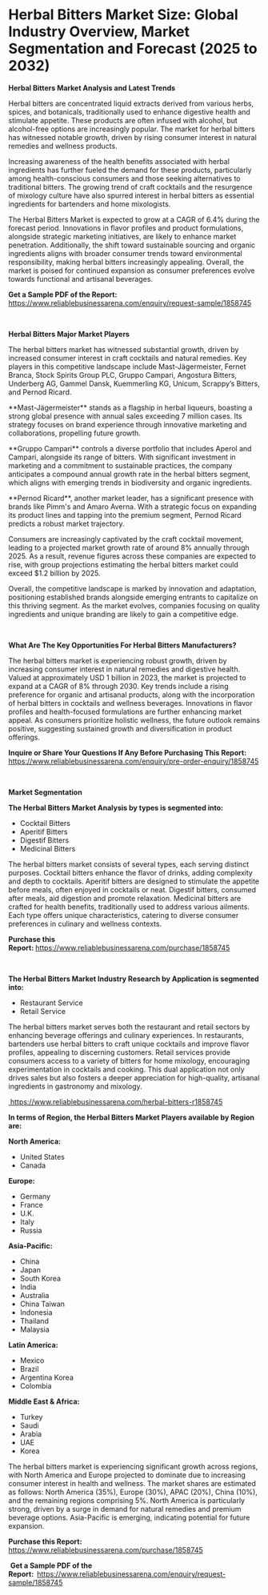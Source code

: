 <p><h1>Herbal Bitters Market Size: Global Industry Overview, Market Segmentation and Forecast (2025 to 2032)</h1></p><p><strong>Herbal Bitters Market Analysis and Latest Trends</strong></p>
<p><p>Herbal bitters are concentrated liquid extracts derived from various herbs, spices, and botanicals, traditionally used to enhance digestive health and stimulate appetite. These products are often infused with alcohol, but alcohol-free options are increasingly popular. The market for herbal bitters has witnessed notable growth, driven by rising consumer interest in natural remedies and wellness products. </p><p>Increasing awareness of the health benefits associated with herbal ingredients has further fueled the demand for these products, particularly among health-conscious consumers and those seeking alternatives to traditional bitters. The growing trend of craft cocktails and the resurgence of mixology culture have also spurred interest in herbal bitters as essential ingredients for bartenders and home mixologists. </p><p>The Herbal Bitters Market is expected to grow at a CAGR of 6.4% during the forecast period. Innovations in flavor profiles and product formulations, alongside strategic marketing initiatives, are likely to enhance market penetration. Additionally, the shift toward sustainable sourcing and organic ingredients aligns with broader consumer trends toward environmental responsibility, making herbal bitters increasingly appealing. Overall, the market is poised for continued expansion as consumer preferences evolve towards functional and artisanal beverages.</p></p>
<p><strong>Get a Sample PDF of the Report:&nbsp;</strong> <a href="https://www.reliablebusinessarena.com/enquiry/request-sample/1858745?utm_campaign=3255&utm_medium=2&utm_source=Github&utm_content=ia&utm_term=19042025&utm_id=herbal-bitters">https://www.reliablebusinessarena.com/enquiry/request-sample/1858745</a></p>
<p>&nbsp;</p>
<p><strong>Herbal Bitters Major Market Players</strong></p>
<p><p>The herbal bitters market has witnessed substantial growth, driven by increased consumer interest in craft cocktails and natural remedies. Key players in this competitive landscape include Mast-Jägermeister, Fernet Branca, Stock Spirits Group PLC, Gruppo Campari, Angostura Bitters, Underberg AG, Gammel Dansk, Kuemmerling KG, Unicum, Scrappy’s Bitters, and Pernod Ricard.</p><p>**Mast-Jägermeister** stands as a flagship in herbal liqueurs, boasting a strong global presence with annual sales exceeding 7 million cases. Its strategy focuses on brand experience through innovative marketing and collaborations, propelling future growth.</p><p>**Gruppo Campari** controls a diverse portfolio that includes Aperol and Campari, alongside its range of bitters. With significant investment in marketing and a commitment to sustainable practices, the company anticipates a compound annual growth rate in the herbal bitters segment, which aligns with emerging trends in biodiversity and organic ingredients.</p><p>**Pernod Ricard**, another market leader, has a significant presence with brands like Pimm's and Amaro Averna. With a strategic focus on expanding its product lines and tapping into the premium segment, Pernod Ricard predicts a robust market trajectory.</p><p>Consumers are increasingly captivated by the craft cocktail movement, leading to a projected market growth rate of around 8% annually through 2025. As a result, revenue figures across these companies are expected to rise, with group projections estimating the herbal bitters market could exceed $1.2 billion by 2025.</p><p>Overall, the competitive landscape is marked by innovation and adaptation, positioning established brands alongside emerging entrants to capitalize on this thriving segment. As the market evolves, companies focusing on quality ingredients and unique branding are likely to gain a competitive edge.</p></p>
<p>&nbsp;</p>
<p><strong>What Are The Key Opportunities For Herbal Bitters Manufacturers?</strong></p>
<p><p>The herbal bitters market is experiencing robust growth, driven by increasing consumer interest in natural remedies and digestive health. Valued at approximately USD 1 billion in 2023, the market is projected to expand at a CAGR of 8% through 2030. Key trends include a rising preference for organic and artisanal products, along with the incorporation of herbal bitters in cocktails and wellness beverages. Innovations in flavor profiles and health-focused formulations are further enhancing market appeal. As consumers prioritize holistic wellness, the future outlook remains positive, suggesting sustained growth and diversification in product offerings.</p></p>
<p><strong>Inquire or Share Your Questions If Any Before Purchasing This Report:</strong> <a href="https://www.reliablebusinessarena.com/enquiry/pre-order-enquiry/1858745?utm_campaign=3255&utm_medium=2&utm_source=Github&utm_content=ia&utm_term=19042025&utm_id=herbal-bitters">https://www.reliablebusinessarena.com/enquiry/pre-order-enquiry/1858745</a></p>
<p>&nbsp;</p>
<p><strong>Market Segmentation</strong></p>
<p><strong>The Herbal Bitters Market Analysis by types is segmented into:</strong></p>
<p><ul><li>Cocktail Bitters</li><li>Aperitif Bitters</li><li>Digestif Bitters</li><li>Medicinal Bitters</li></ul></p>
<p><p>The herbal bitters market consists of several types, each serving distinct purposes. Cocktail bitters enhance the flavor of drinks, adding complexity and depth to cocktails. Aperitif bitters are designed to stimulate the appetite before meals, often enjoyed in cocktails or neat. Digestif bitters, consumed after meals, aid digestion and promote relaxation. Medicinal bitters are crafted for health benefits, traditionally used to address various ailments. Each type offers unique characteristics, catering to diverse consumer preferences in culinary and wellness contexts.</p></p>
<p><strong>Purchase this Report:&nbsp;</strong><a href="https://www.reliablebusinessarena.com/purchase/1858745?utm_campaign=3255&utm_medium=2&utm_source=Github&utm_content=ia&utm_term=19042025&utm_id=herbal-bitters">https://www.reliablebusinessarena.com/purchase/1858745</a></p>
<p>&nbsp;</p>
<p><strong>The Herbal Bitters Market Industry Research by Application is segmented into:</strong></p>
<p><ul><li>Restaurant Service</li><li>Retail Service</li></ul></p>
<p><p>The herbal bitters market serves both the restaurant and retail sectors by enhancing beverage offerings and culinary experiences. In restaurants, bartenders use herbal bitters to craft unique cocktails and improve flavor profiles, appealing to discerning customers. Retail services provide consumers access to a variety of bitters for home mixology, encouraging experimentation in cocktails and cooking. This dual application not only drives sales but also fosters a deeper appreciation for high-quality, artisanal ingredients in gastronomy and mixology.</p></p>
<p><a href="https://www.reliablebusinessarena.com/herbal-bitters-r1858745?utm_campaign=3255&utm_medium=2&utm_source=Github&utm_content=ia&utm_term=19042025&utm_id=herbal-bitters">&nbsp;https://www.reliablebusinessarena.com/herbal-bitters-r1858745</a></p>
<p><strong>In terms of Region, the Herbal Bitters Market Players available by Region are:</strong></p>
<p>
    <p> <strong> North America: </strong>
        <ul>
            <li>United States</li>
            <li>Canada</li>
        </ul>
        </p> 
    <p> <strong> Europe: </strong>
        <ul>
            <li>Germany</li>
            <li>France</li>
            <li>U.K.</li>
            <li>Italy</li>
            <li>Russia</li>
        </ul>
        </p> 
    <p> <strong> Asia-Pacific: </strong>
        <ul>
            <li>China</li>
            <li>Japan</li>
            <li>South Korea</li>
            <li>India</li>
            <li>Australia</li>
            <li>China Taiwan</li>
            <li>Indonesia</li>
            <li>Thailand</li>
            <li>Malaysia</li>
        </ul>
        </p> 
    <p> <strong> Latin America: </strong>
        <ul>
            <li>Mexico</li>
            <li>Brazil</li>
            <li>Argentina Korea</li>
            <li>Colombia</li>
        </ul>
        </p> 
    <p> <strong> Middle East & Africa: </strong>
        <ul>
            <li>Turkey</li>
            <li>Saudi</li>
            <li>Arabia</li>
            <li>UAE</li>
            <li>Korea</li>
        </ul>
    </p>
    </p>
<p><p>The herbal bitters market is experiencing significant growth across regions, with North America and Europe projected to dominate due to increasing consumer interest in health and wellness. The market shares are estimated as follows: North America (35%), Europe (30%), APAC (20%), China (10%), and the remaining regions comprising 5%. North America is particularly strong, driven by a surge in demand for natural remedies and premium beverage options. Asia-Pacific is emerging, indicating potential for future expansion.</p></p>
<p><strong>Purchase this Report: </strong><a href="https://www.reliablebusinessarena.com/purchase/1858745?utm_campaign=3255&utm_medium=2&utm_source=Github&utm_content=ia&utm_term=19042025&utm_id=herbal-bitters">https://www.reliablebusinessarena.com/purchase/1858745</a></p>
<p>&nbsp;<strong>Get a Sample PDF of the Report:&nbsp;&nbsp;</strong><a href="https://www.reliablebusinessarena.com/enquiry/request-sample/1858745?utm_campaign=3255&utm_medium=2&utm_source=Github&utm_content=ia&utm_term=19042025&utm_id=herbal-bitters">https://www.reliablebusinessarena.com/enquiry/request-sample/1858745</a></p>
<p><strong></strong></p>
<p><p></p><p></p><p></p></p>